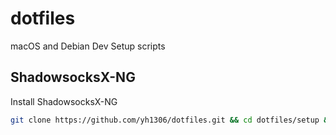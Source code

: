 # dotfiles
macOS and Debian Dev Setup scripts

## ShadowsocksX-NG
Install ShadowsocksX-NG
```bash
git clone https://github.com/yh1306/dotfiles.git && cd dotfiles/setup && chmod a+x ssr.sh && ./ssr.sh
```
